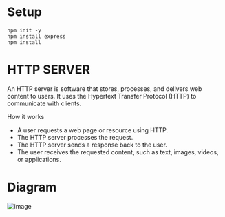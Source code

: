 # Setup
```
npm init -y
npm install express
npm install
```

# HTTP SERVER
An HTTP server is software that stores, processes, and delivers web content to users. It uses the Hypertext Transfer Protocol (HTTP) to communicate with clients. 

How it works 

- A user requests a web page or resource using HTTP.
- The HTTP server processes the request.
- The HTTP server sends a response back to the user.
- The user receives the requested content, such as text, images, videos, or applications.




 # Diagram
  
 ![image](https://github.com/user-attachments/assets/400a8980-9b2d-472a-8447-3970b6dcd0f6)
